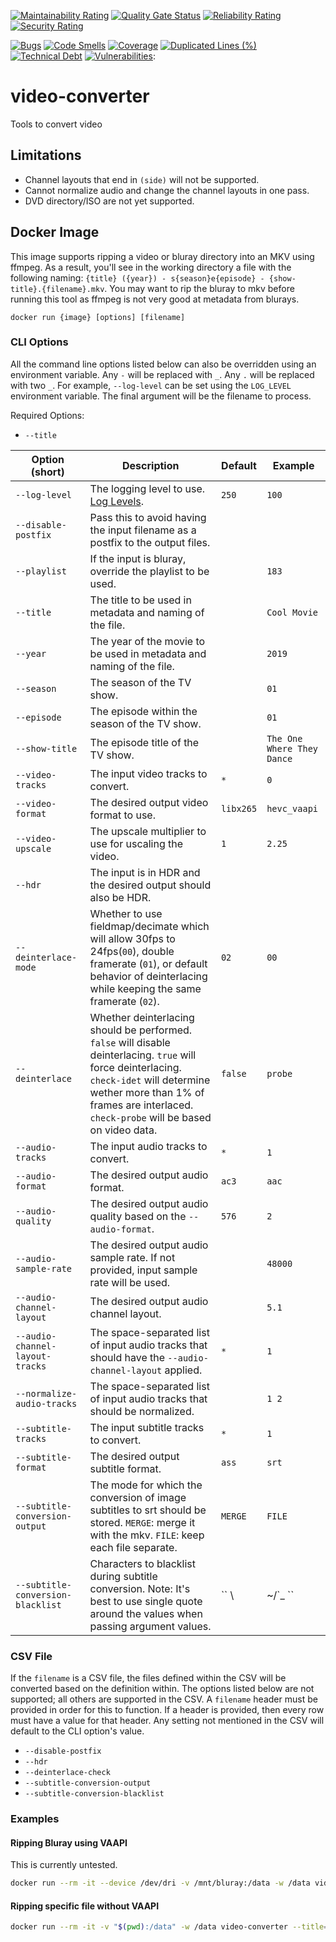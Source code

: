 [![Maintainability Rating](https://sonarcloud.io/api/project_badges/measure?project=superflyxxi_video-converter&metric=sqale_rating)](https://sonarcloud.io/dashboard?id=superflyxxi_video-converter)
[![Quality Gate Status](https://sonarcloud.io/api/project_badges/measure?project=superflyxxi_video-converter&metric=alert_status)](https://sonarcloud.io/dashboard?id=superflyxxi_video-converter)
[![Reliability Rating](https://sonarcloud.io/api/project_badges/measure?project=superflyxxi_video-converter&metric=reliability_rating)](https://sonarcloud.io/dashboard?id=superflyxxi_video-converter)
[![Security Rating](https://sonarcloud.io/api/project_badges/measure?project=superflyxxi_video-converter&metric=security_rating)](https://sonarcloud.io/dashboard?id=superflyxxi_video-converter)

[![Bugs](https://sonarcloud.io/api/project_badges/measure?project=superflyxxi_video-converter&metric=bugs)](https://sonarcloud.io/dashboard?id=superflyxxi_video-converter)
[![Code Smells](https://sonarcloud.io/api/project_badges/measure?project=superflyxxi_video-converter&metric=code_smells)](https://sonarcloud.io/dashboard?id=superflyxxi_video-converter)
[![Coverage](https://sonarcloud.io/api/project_badges/measure?project=superflyxxi_video-converter&metric=coverage)](https://sonarcloud.io/summary/new_code?id=superflyxxi_video-converter)
[![Duplicated Lines (%)](https://sonarcloud.io/api/project_badges/measure?project=superflyxxi_video-converter&metric=duplicated_lines_density)](https://sonarcloud.io/dashboard?id=superflyxxi_video-converter)
[![Technical Debt](https://sonarcloud.io/api/project_badges/measure?project=superflyxxi_video-converter&metric=sqale_index)](https://sonarcloud.io/dashboard?id=superflyxxi_video-converter)
[![Vulnerabilities](https://sonarcloud.io/api/project_badges/measure?project=superflyxxi_video-converter&metric=vulnerabilities)](https://sonarcloud.io/dashboard?id=superflyxxi_video-converter):

# video-converter

Tools to convert video

## Limitations

- Channel layouts that end in `(side)` will not be supported.
- Cannot normalize audio and change the channel layouts in one pass.
- DVD directory/ISO are not yet supported.

## Docker Image

This image supports ripping a video or bluray directory into an MKV using ffmpeg. As a result,
you'll see in the working directory a file with the following naming:
`{title} ({year}) - s{season}e{episode} - {show-title}.{filename}.mkv`.
You may want to rip the bluray to mkv before running this tool as ffmpeg is not very good at metadata
from blurays.

`docker run {image} [options] [filename]`

### CLI Options

All the command line options listed below can also be overridden using an environment variable. Any `-` will be
replaced with `_`. Any `.` will be replaced with two `_`. For example, `--log-level` can be set using the
`LOG_LEVEL` environment variable. The final argument will be the filename to process.

Required Options:
- `--title`

Option (short) | Description | Default | Example
--- | --- | --- | ---
`--log-level` | The logging level to use. [Log Levels](https://github.com/Seldaek/monolog/blob/main/doc/01-usage.md#log-levels). | `250` | `100`
`--disable-postfix` | Pass this to avoid having the input filename as a postfix to the output files. | | 
`--playlist` | If the input is bluray, override the playlist to be used. | | `183`
`--title` | The title to be used in metadata and naming of the file. | | `Cool Movie`
`--year` | The year of the movie to be used in metadata and naming of the file. | | `2019`
`--season` | The season of the TV show. | | `01`
`--episode` | The episode within the season of the TV show. | | `01`
`--show-title` | The episode title of the TV show. | | `The One Where They Dance`
`--video-tracks` | The input video tracks to convert. | `*` | `0`
`--video-format` | The desired output video format to use. | `libx265` | `hevc_vaapi`
`--video-upscale` | The upscale multiplier to use for uscaling the video. | `1` | `2.25`
`--hdr` | The input is in HDR and the desired output should also be HDR. | |
`--deinterlace-mode` | Whether to use fieldmap/decimate which will allow 30fps to 24fps(`00`), double framerate (`01`), or default behavior of deinterlacing while keeping the same framerate (`02`). | `02` | `00`
`--deinterlace` | Whether deinterlacing should be performed. `false` will disable deinterlacing. `true` will force deinterlacing. `check-idet` will determine wether more than 1% of frames are interlaced. `check-probe` will be based on video data. | `false` | `probe`
`--audio-tracks` | The input audio tracks to convert. | `*` | `1`
`--audio-format` | The desired output audio format. | `ac3` | `aac`
`--audio-quality` | The desired output audio quality based on the `--audio-format`. | `576` | `2`
`--audio-sample-rate` | The desired output audio sample rate. If not provided, input sample rate will be used. | | `48000`
`--audio-channel-layout` | The desired output audio channel layout. | ` ` | `5.1`
`--audio-channel-layout-tracks` | The space-separated list of input audio tracks that should have the `--audio-channel-layout` applied. | `*` | `1`
`--normalize-audio-tracks` | The space-separated list of input audio tracks that should be normalized. | | `1 2`
`--subtitle-tracks` | The input subtitle tracks to convert. | `*` | `1`
`--subtitle-format` | The desired output subtitle format. | `ass` | `srt`
`--subtitle-conversion-output` | The mode for which the conversion of image subtitles to srt should be stored. `MERGE`: merge it with the mkv. `FILE`: keep each file separate. | `MERGE` | `FILE`
`--subtitle-conversion-blacklist` | Characters to blacklist during subtitle conversion. Note: It's best to use single quote around the values when passing argument values. | `` \ |~/`_ `` | `\ |`

### CSV File

If the `filename` is a CSV file, the files defined within the CSV will be converted based on the definition within.
The options listed below are not supported; all others are supported in the CSV.
A `filename` header must be provided in order for this to function. If a header is provided, then every row must have a
value for that header. Any setting not mentioned in the CSV will default to the CLI option's value.

- `--disable-postfix`
- `--hdr`
- `--deinterlace-check`
- `--subtitle-conversion-output`
- `--subtitle-conversion-blacklist`

### Examples

#### Ripping Bluray using VAAPI

This is currently untested.

```sh
docker run --rm -it --device /dev/dri -v /mnt/bluray:/data -w /data video-converter --title=Test --year=2019 .
```

#### Ripping specific file without VAAPI

```sh
docker run --rm -it -v "$(pwd):/data" -w /data video-converter --title=Test --year=2019 file.mpg
```
